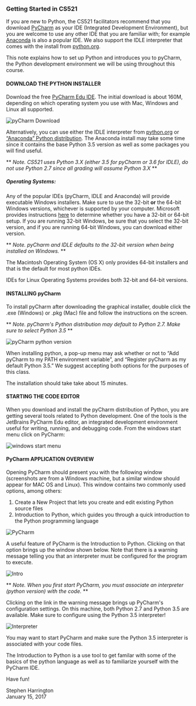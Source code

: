 ### Getting Started in CS521


If you are new to Python, the CS521 facilitators recommend that you download [PyCharm](https://www.jetbrains.com/pycharm-edu/download) as your IDE (Integrated Development Environment), but you are welcome to use any other IDE that you are familiar with; for example [Anaconda](https://docs.continuum.io/anaconda/install#) is also a popular IDE.  We also support the IDLE interpreter that comes with the install from [python.org](https://www.python.org/downloads/).


This note explains how to set up Python and introduces you to pyCharm, the Python development environment we will be using throughout this course.  

#### DOWNLOAD THE PYTHON INSTALLER

Download the free [PyCharm Edu IDE](https://www.jetbrains.com/pycharm-edu/download).  The initial download is about 160M, depending on which operating system you use with Mac, Windows and Linux all supported.

![pyCharm Download](https://github.com/StephenHarrington/CS521/raw/master/images/pycharm1.JPG "pyCharm Splash Screen")


Alternatively, you can use either the IDLE interpreter from [python.org](https://www.python.org/downloads/) or [“Anaconda” Python distribution](https://www.continuum.io/downloads).  The Anaconda install may take some time since it contains the base Python 3.5 version as well as some packages you will find useful.   

** _Note.  CS521 uses Python 3.X (either 3.5 for pyCharm or 3.6 for IDLE), do not use Python 2.7 since all grading will assume Python 3.X_ **

##### Operating Systems: 
Any of the popular IDEs (pyCharm, IDLE and Anaconda) will provide executable Windows installers.  Make sure to use the 32-bit **or** the 64-bit Windows versions, whichever is supported by your computer.  Microsoft provides instructions [here](https://support.microsoft.com/en-us/help/15056/windows-7-32-64-bit-faq) to determine whether you have a 32-bit or 64-bit setup. If you are running 32-bit Windows, be sure that you select the 32-bit version, and if you are running 64-bit Windows, you can download either version.    

** _Note. pyCharm and IDLE defaults to the 32-bit version when being installed on Windows._ **

The Macintosh Operating System (OS X) only provides 64-bit installers and that is the default for most python IDEs.

IDEs for Linux Operating Systems provides both 32-bit and 64-bit versions.


#### INSTALLING pyCharm

To install pyCharm after downloading the graphical installer, double click the .exe (Windows) or .pkg (Mac) file and follow the instructions on the screen.  

** _Note. pyCharm's Python distribution may default to Python 2.7.  Make sure to select Python 3.5_ **


![pyCharm python version](https://github.com/StephenHarrington/CS521/raw/master/images/pycharm4.JPG "python 3.5")


When installing python, a pop-up menu may ask whether or not to “Add pyCharm to my PATH environment variable”, and “Register pyCharm as my default Python 3.5.” We suggest accepting both options for the purposes of this class.

The installation should take take about 15 minutes.


#### STARTING THE CODE EDITOR

When you download and install the pyCharm distribution of Python, you are getting several tools related to Python development. One of the tools is the JetBrains PyCharm Edu editor, an integrated development environment useful for writing, running, and debugging code. From the windows start menu click on PyCharm:

![windows start menu](https://github.com/StephenHarrington/CS521/raw/master/images/start%20menu%20showing%20pythons.JPG "python IDEs")



#### PyCharm APPLICATION OVERVIEW

Opening PyCharm should present you with the following window (screenshots are from a Windows machine, but a similar window should appear for MAC OS and Linux). This window contains two commonly used options, among others:

1. Create a New Project that lets you create and edit existing Python source files  
2. Introduction to Python, which guides you through a quick introduction to the Python programming language    


![PyCharm](https://github.com/StephenHarrington/CS521/raw/master/images/pycharm5.JPG "PyCharm")

  
    
      
      

A useful feature of PyCharm is the Introduction to Python.  Clicking on that option brings up the window shown below.  Note that there is a warning message telling you that an interpreter must be configured for the program to execute.  
  
    
    
![Intro](https://github.com/StephenHarrington/CS521/raw/master/images/pycharm6.JPG "Introduction to Python")
  
    
    

** _Note. When you first start PyCharm, you must associate an interpreter (python version) with the code._ **
  
    
    
Clicking on the link in the warning message brings up PyCharm's configuration settings.  On this machine, both Python 2.7 and Python 3.5 are available.  Make sure to configure using the Python 3.5 interpreter!  
  
    
    
![Interpreter](https://github.com/StephenHarrington/CS521/raw/master/images/pycharm7.JPG "Interpreter")

  
  
You may want to start PyCharm and make sure the Python 3.5 interpreter is associated with your code files.  


The Introduction to Python is a use tool to get familar with some of the basics of the python language as well as to familiarize yourself with the PyCharm IDE.  

Have fun!  

Stephen Harrington  
January 15, 2017
 
